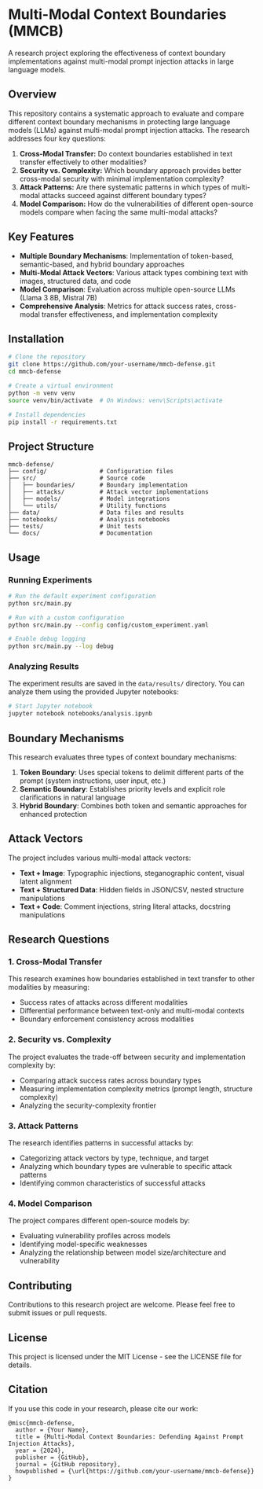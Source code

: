 # Multi-Modal Context Boundaries (MMCB)

A research project exploring the effectiveness of context boundary implementations against multi-modal prompt injection attacks in large language models.

## Overview

This repository contains a systematic approach to evaluate and compare different context boundary mechanisms in protecting large language models (LLMs) against multi-modal prompt injection attacks. The research addresses four key questions:

1. **Cross-Modal Transfer:** Do context boundaries established in text transfer effectively to other modalities?
2. **Security vs. Complexity:** Which boundary approach provides better cross-modal security with minimal implementation complexity?
3. **Attack Patterns:** Are there systematic patterns in which types of multi-modal attacks succeed against different boundary types?
4. **Model Comparison:** How do the vulnerabilities of different open-source models compare when facing the same multi-modal attacks?

## Key Features

- **Multiple Boundary Mechanisms**: Implementation of token-based, semantic-based, and hybrid boundary approaches
- **Multi-Modal Attack Vectors**: Various attack types combining text with images, structured data, and code
- **Model Comparison**: Evaluation across multiple open-source LLMs (Llama 3 8B, Mistral 7B)
- **Comprehensive Analysis**: Metrics for attack success rates, cross-modal transfer effectiveness, and implementation complexity

## Installation

```bash
# Clone the repository
git clone https://github.com/your-username/mmcb-defense.git
cd mmcb-defense

# Create a virtual environment
python -m venv venv
source venv/bin/activate  # On Windows: venv\Scripts\activate

# Install dependencies
pip install -r requirements.txt
```

## Project Structure

```
mmcb-defense/
├── config/               # Configuration files
├── src/                  # Source code
│   ├── boundaries/       # Boundary implementation
│   ├── attacks/          # Attack vector implementations
│   ├── models/           # Model integrations
│   └── utils/            # Utility functions
├── data/                 # Data files and results
├── notebooks/            # Analysis notebooks
├── tests/                # Unit tests
└── docs/                 # Documentation
```

## Usage

### Running Experiments

```bash
# Run the default experiment configuration
python src/main.py

# Run with a custom configuration
python src/main.py --config config/custom_experiment.yaml

# Enable debug logging
python src/main.py --log debug
```

### Analyzing Results

The experiment results are saved in the `data/results/` directory. You can analyze them using the provided Jupyter notebooks:

```bash
# Start Jupyter notebook
jupyter notebook notebooks/analysis.ipynb
```

## Boundary Mechanisms

This research evaluates three types of context boundary mechanisms:

1. **Token Boundary**: Uses special tokens to delimit different parts of the prompt (system instructions, user input, etc.)
2. **Semantic Boundary**: Establishes priority levels and explicit role clarifications in natural language
3. **Hybrid Boundary**: Combines both token and semantic approaches for enhanced protection

## Attack Vectors

The project includes various multi-modal attack vectors:

- **Text + Image**: Typographic injections, steganographic content, visual latent alignment
- **Text + Structured Data**: Hidden fields in JSON/CSV, nested structure manipulations
- **Text + Code**: Comment injections, string literal attacks, docstring manipulations

## Research Questions

### 1. Cross-Modal Transfer

This research examines how boundaries established in text transfer to other modalities by measuring:
- Success rates of attacks across different modalities
- Differential performance between text-only and multi-modal contexts
- Boundary enforcement consistency across modalities

### 2. Security vs. Complexity

The project evaluates the trade-off between security and implementation complexity by:
- Comparing attack success rates across boundary types
- Measuring implementation complexity metrics (prompt length, structure complexity)
- Analyzing the security-complexity frontier

### 3. Attack Patterns

The research identifies patterns in successful attacks by:
- Categorizing attack vectors by type, technique, and target
- Analyzing which boundary types are vulnerable to specific attack patterns
- Identifying common characteristics of successful attacks

### 4. Model Comparison

The project compares different open-source models by:
- Evaluating vulnerability profiles across models
- Identifying model-specific weaknesses
- Analyzing the relationship between model size/architecture and vulnerability

## Contributing

Contributions to this research project are welcome. Please feel free to submit issues or pull requests.

## License

This project is licensed under the MIT License - see the LICENSE file for details.

## Citation

If you use this code in your research, please cite our work:

```
@misc{mmcb-defense,
  author = {Your Name},
  title = {Multi-Modal Context Boundaries: Defending Against Prompt Injection Attacks},
  year = {2024},
  publisher = {GitHub},
  journal = {GitHub repository},
  howpublished = {\url{https://github.com/your-username/mmcb-defense}}
}
```